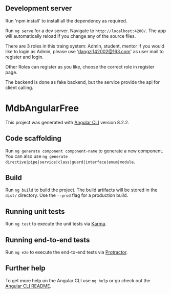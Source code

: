 ## Development server
Run 'npm install' to install all the dependency as required.

Run `ng serve` for a dev server. Navigate to `http://localhost:4200/`. The app will automatically reload if you change any of the source files.

There are 3 roles in this traing system: Admin, student, mentor
If you would like to login as Admin, please use 'dangzi142002@163.com' as user mail to register and login.

Other Roles can register as you like, choose the correct role in register page.

The backend is done as fake backend, but the service provide the api for client calling.


# MdbAngularFree

This project was generated with [Angular CLI](https://github.com/angular/angular-cli) version 8.2.2.

## Code scaffolding

Run `ng generate component component-name` to generate a new component. You can also use `ng generate directive|pipe|service|class|guard|interface|enum|module`.

## Build

Run `ng build` to build the project. The build artifacts will be stored in the `dist/` directory. Use the `--prod` flag for a production build.

## Running unit tests

Run `ng test` to execute the unit tests via [Karma](https://karma-runner.github.io).

## Running end-to-end tests

Run `ng e2e` to execute the end-to-end tests via [Protractor](http://www.protractortest.org/).

## Further help

To get more help on the Angular CLI use `ng help` or go check out the [Angular CLI README](https://github.com/angular/angular-cli/blob/master/README.md).

